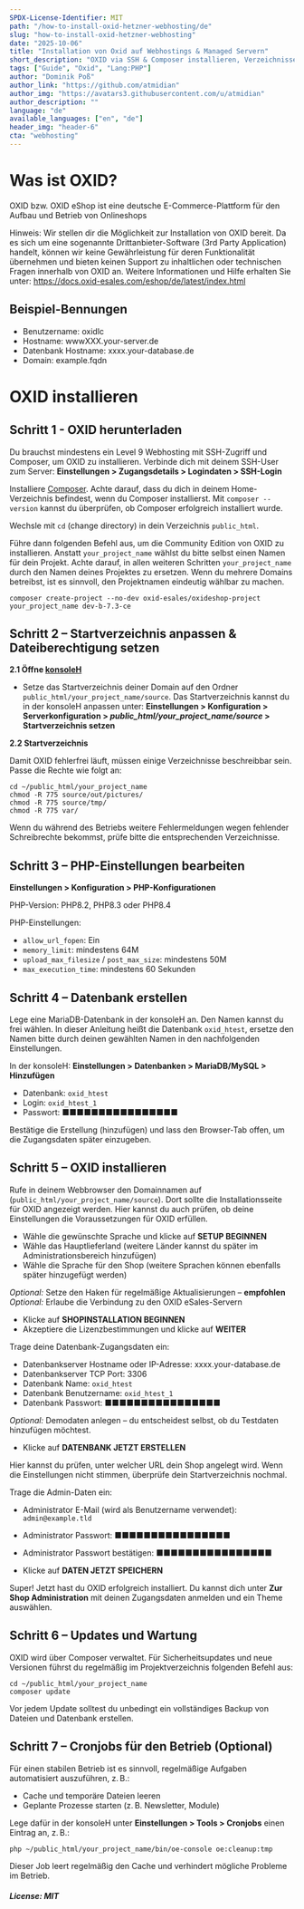```yaml
---
SPDX-License-Identifier: MIT
path: "/how-to-install-oxid-hetzner-webhosting/de"
slug: "how-to-install-oxid-hetzner-webhosting"
date: "2025-10-06"
title: "Installation von Oxid auf Webhostings & Managed Servern"
short_description: "OXID via SSH & Composer installieren, Verzeichnisse/Rechte anpassen, PHP & Datenbank einrichten, Installation des Shops im Browser abschließen."
tags: ["Guide", "Oxid", "Lang:PHP"]
author: "Dominik Poß"
author_link: "https://github.com/atmidian"
author_img: "https://avatars3.githubusercontent.com/u/atmidian"
author_description: ""
language: "de"
available_languages: ["en", "de"]
header_img: "header-6"
cta: "webhosting"
---
```


# Was ist OXID? 

OXID bzw. OXID eShop ist eine deutsche E-Commerce-Plattform für den Aufbau und Betrieb von Onlineshops  

Hinweis:
Wir stellen dir die Möglichkeit zur Installation von OXID bereit. Da es sich um eine sogenannte Drittanbieter-Software (3rd Party Application) handelt, können wir keine Gewährleistung für deren Funktionalität übernehmen und bieten keinen Support zu inhaltlichen oder technischen Fragen innerhalb von OXID an.
Weitere Informationen und Hilfe erhalten Sie unter:  https://docs.oxid-esales.com/eshop/de/latest/index.html

## Beispiel-Bennungen
- Benutzername: oxidlc
- Hostname: wwwXXX.your-server.de
- Datenbank Hostname: xxxx.your-database.de
- Domain: example.fqdn

# OXID installieren 

## Schritt 1 - OXID herunterladen

Du brauchst mindestens ein Level 9 Webhosting mit SSH-Zugriff und Composer, um OXID zu installieren.
Verbinde dich mit deinem SSH-User zum Server:
**Einstellungen > Zugangsdetails > Logindaten > SSH-Login**

Installiere [Composer](https://docs.hetzner.com/konsoleh/server-management/faq/installation-of-common-software#composer).
Achte darauf, dass du dich in deinem Home-Verzeichnis befindest, wenn du Composer installierst.
Mit `composer --version` kannst du überprüfen, ob Composer erfolgreich installiert wurde.


Wechsle mit `cd` (change directory) in dein Verzeichnis `public_html`.

Führe dann folgenden Befehl aus, um die Community Edition von OXID zu installieren. Anstatt `your_project_name` wählst du bitte selbst einen Namen für dein Projekt.
Achte darauf, in allen weiteren Schritten `your_project_name` durch den Namen deines Projektes zu ersetzen.
Wenn du mehrere Domains betreibst, ist es sinnvoll, den Projektnamen eindeutig wählbar zu machen.

```
composer create-project --no-dev oxid-esales/oxideshop-project your_project_name dev-b-7.3-ce
```

## Schritt 2 – Startverzeichnis anpassen & Dateiberechtigung setzen

**2.1 Öffne [konsoleH](https://accounts.hetzner.com/login)**

* Setze das Startverzeichnis deiner Domain auf den Ordner `public_html/your_project_name/source`.
  Das Startverzeichnis kannst du in der konsoleH anpassen unter:
  **Einstellungen > Konfiguration > Serverkonfiguration > *public_html/your_project_name/source* > Startverzeichnis setzen**

**2.2 Startverzeichnis**

Damit OXID fehlerfrei läuft, müssen einige Verzeichnisse beschreibbar sein. Passe die Rechte wie folgt an:

```
cd ~/public_html/your_project_name
chmod -R 775 source/out/pictures/
chmod -R 775 source/tmp/
chmod -R 775 var/
```

Wenn du während des Betriebs weitere Fehlermeldungen wegen fehlender Schreibrechte bekommst, prüfe bitte die entsprechenden Verzeichnisse.

## Schritt 3 – PHP-Einstellungen bearbeiten

**Einstellungen > Konfiguration > PHP-Konfigurationen**

PHP-Version:
PHP8.2, PHP8.3 oder PHP8.4

PHP-Einstellungen:

* `allow_url_fopen`: Ein
* `memory_limit`: mindestens 64M
* `upload_max_filesize` / `post_max_size`: mindestens 50M
* `max_execution_time`: mindestens 60 Sekunden

## Schritt 4 – Datenbank erstellen

Lege eine MariaDB-Datenbank in der konsoleH an. Den Namen kannst du frei wählen. In dieser Anleitung heißt die Datenbank `oxid_htest`, ersetze den Namen bitte durch deinen gewählten Namen in den nachfolgenden Einstellungen.

In der konsoleH:
**Einstellungen > Datenbanken > MariaDB/MySQL > Hinzufügen**

* Datenbank: `oxid_htest`
* Login: `oxid_htest_1`
* Passwort: ■■■■■■■■■■■■■■■■

Bestätige die Erstellung (hinzufügen) und lass den Browser-Tab offen, um die Zugangsdaten später einzugeben.

## Schritt 5 – OXID installieren

Rufe in deinem Webbrowser den Domainnamen auf (`public_html/your_project_name/source`). Dort sollte die Installationsseite für OXID angezeigt werden.
Hier kannst du auch prüfen, ob deine Einstellungen die Voraussetzungen für OXID erfüllen.

* Wähle die gewünschte Sprache und klicke auf **SETUP BEGINNEN**
* Wähle das Hauptlieferland (weitere Länder kannst du später im Administrationsbereich hinzufügen)
* Wähle die Sprache für den Shop (weitere Sprachen können ebenfalls später hinzugefügt werden)

*Optional:* Setze den Haken für regelmäßige Aktualisierungen – **empfohlen**
*Optional:* Erlaube die Verbindung zu den OXID eSales-Servern

* Klicke auf **SHOPINSTALLATION BEGINNEN**
* Akzeptiere die Lizenzbestimmungen und klicke auf **WEITER**

Trage deine Datenbank-Zugangsdaten ein:

* Datenbankserver Hostname oder IP-Adresse: xxxx.your-database.de
* Datenbankserver TCP Port: 3306
* Datenbank Name: `oxid_htest`
* Datenbank Benutzername: `oxid_htest_1`
* Datenbank Passwort: ■■■■■■■■■■■■■■■■

*Optional:* Demodaten anlegen – du entscheidest selbst, ob du Testdaten hinzufügen möchtest.

* Klicke auf **DATENBANK JETZT ERSTELLEN**

Hier kannst du prüfen, unter welcher URL dein Shop angelegt wird. Wenn die Einstellungen nicht stimmen, überprüfe dein Startverzeichnis nochmal.

Trage die Admin-Daten ein:

* Administrator E-Mail (wird als Benutzername verwendet): `admin@example.tld`

* Administrator Passwort: ■■■■■■■■■■■■■■■■

* Administrator Passwort bestätigen: ■■■■■■■■■■■■■■■■

* Klicke auf **DATEN JETZT SPEICHERN**

Super! Jetzt hast du OXID erfolgreich installiert. Du kannst dich unter **Zur Shop Administration** mit deinen Zugangsdaten anmelden und ein Theme auswählen.

## Schritt 6 – Updates und Wartung

OXID wird über Composer verwaltet. Für Sicherheitsupdates und neue Versionen führst du regelmäßig im Projektverzeichnis folgenden Befehl aus:

```
cd ~/public_html/your_project_name
composer update
```

Vor jedem Update solltest du unbedingt ein vollständiges Backup von Dateien und Datenbank erstellen.

## Schritt 7 – Cronjobs für den Betrieb (Optional)

Für einen stabilen Betrieb ist es sinnvoll, regelmäßige Aufgaben automatisiert auszuführen, z. B.:

* Cache und temporäre Dateien leeren
* Geplante Prozesse starten (z. B. Newsletter, Module)

Lege dafür in der konsoleH unter **Einstellungen > Tools > Cronjobs** einen Eintrag an, z. B.:

```
php ~/public_html/your_project_name/bin/oe-console oe:cleanup:tmp
```

Dieser Job leert regelmäßig den Cache und verhindert mögliche Probleme im Betrieb.

##### License: MIT
<!--
Contributor's Certificate of Origin
By making a contribution to this project, I certify that:
(a) The contribution was created in whole or in part by me and I have
the right to submit it under the license indicated in the file; or
(b) The contribution is based upon previous work that, to the best of my
knowledge, is covered under an appropriate license and I have the
right under that license to submit that work with modifications,
whether created in whole or in part by me, under the same license
(unless I am permitted to submit under a different license), as
indicated in the file; or
(c) The contribution was provided directly to me by some other person
who certified (a), (b) or (c) and I have not modified it.
(d) I understand and agree that this project and the contribution are
public and that a record of the contribution (including all personal
information I submit with it, including my sign-off) is maintained
indefinitely and may be redistributed consistent with this project
or the license(s) involved.
Signed-off-by: Dominik Poß <admin@dposs.de>
-->
